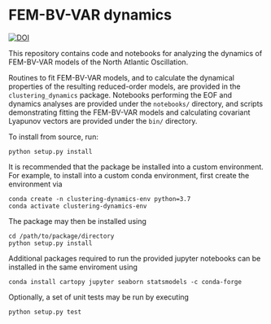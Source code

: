 FEM-BV-VAR dynamics
===================
[![DOI](https://zenodo.org/badge/296521603.svg)](https://zenodo.org/badge/latestdoi/296521603)

This repository contains code and notebooks for
analyzing the dynamics of FEM-BV-VAR models of
the North Atlantic Oscillation.

Routines to fit FEM-BV-VAR models, and to calculate
the dynamical properties of the resulting
reduced-order models, are provided in the
`clustering_dynamics` package. Notebooks
performing the EOF and dynamics analyses
are provided under the `notebooks/` directory,
and scripts demonstrating fitting the FEM-BV-VAR
models and calculating covariant Lyapunov vectors
are provided under the `bin/` directory.

To install from source, run:

    python setup.py install

It is recommended that the package be installed into a custom
environment. For example, to install into a custom conda
environment, first create the environment via

    conda create -n clustering-dynamics-env python=3.7
    conda activate clustering-dynamics-env

The package may then be installed using

    cd /path/to/package/directory
    python setup.py install
    
Additional packages required to run the provided jupyter notebooks 
can be installed in the same enviroment using

    conda install cartopy jupyter seaborn statsmodels -c conda-forge

Optionally, a set of unit tests may be run by executing

    python setup.py test


